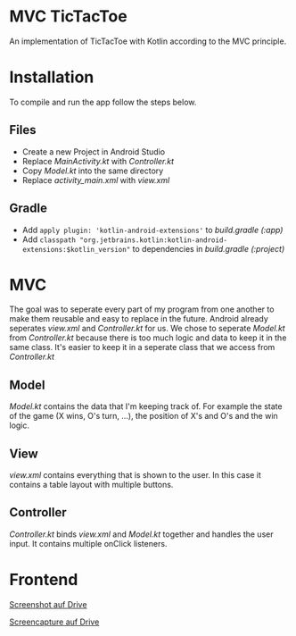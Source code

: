 # MVC TicTacToe
An implementation of TicTacToe with Kotlin according to the MVC principle.
# Installation
To compile and run the app follow the steps below.
## Files
- Create a new Project in Android Studio
- Replace *MainActivity.kt* with *Controller.kt*
- Copy *Model.kt* into the same directory
- Replace *activity_main.xml* with *view.xml*
## Gradle
- Add `apply plugin: 'kotlin-android-extensions'` to *build.gradle (:app)*
- Add `classpath "org.jetbrains.kotlin:kotlin-android-extensions:$kotlin_version"` to dependencies in *build.gradle (:project)*
# MVC
The goal was to seperate every part of my program from one another to make them reusable and easy to replace in the future.
Android already seperates *view.xml* and *Controller.kt* for us. We chose to seperate *Model.kt* from *Controller.kt* because there is too much logic and data to keep it in the same class. It's easier to keep it in a seperate class that we access from *Controller.kt*
## Model
*Model.kt* contains the data that I'm keeping track of. For example the state of the game (X wins, O's turn, ...), the position of X's and O's and the win logic.
## View
*view.xml* contains everything that is shown to the user. In this case it contains a table layout with multiple buttons.
## Controller
*Controller.kt* binds *view.xml* and *Model.kt* together and handles the user input. It contains multiple onClick listeners.
# Frontend
[Screenshot auf Drive](https://user-images.githubusercontent.com/64471262/116379262-23004f80-a813-11eb-97f2-e4eee06a4860.jpg)

[Screencapture auf Drive](https://drive.google.com/file/d/1nHmJr_bd70rokGqG8EdI3T17uQu4_5yo/view?usp=sharing)
